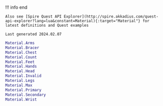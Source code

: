 !!! info end

    Also see [Spire Quest API Explorer](http://spire.akkadius.com/quest-api-explorer?lang=lua&constant=Material){:target="Material"} for latest definitions and Quest examples

    Last generated 2024.02.07

``` lua
Material.Arms
Material.Bracer
Material.Chest
Material.Count
Material.Feet
Material.Hands
Material.Head
Material.Invalid
Material.Legs
Material.Max
Material.Primary
Material.Secondary
Material.Wrist

```
